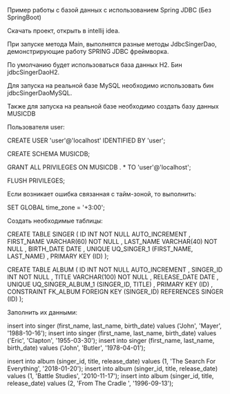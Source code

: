 Пример работы с базой данных с использованием Spring JDBC (Без SpringBoot)

Скачать проект, открыть в intellij idea.

При запуске метода Main, выполнятся разные методы JdbcSingerDao, демонстрирующие работу SPRING JDBC фреймворка.

По умолчанию будет использоваться база данных H2. Бин jdbcSingerDaoH2.

Для запуска на реальной базе MySQL необходимо использовать бин jdbcSingerDaoMySQL.

Также для запуска на реальной базе необходимо создать базу данных MUSICDB

Пользователя user:

CREATE USER 'user'@'localhost' IDENTIFIED BY 'user';

CREATE SCHEMA MUSICDB;

GRANT ALL PRIVILEGES ON MUSICDB . * TO 'user'@'localhost';

FLUSH PRIVILEGES;

Если возникает ошибка связанная с тайм-зоной, то выполнить:

SET GLOBAL time_zone = '+3:00';

Создать необходимые таблицы:

CREATE TABLE SINGER ( ID INT NOT NULL AUTO_INCREMENT , FIRST_NAME VARCHAR(60) NOT NULL , LAST_NAME VARCHAR(40) NOT NULL , BIRTH_DATE DATE , UNIQUE UQ_SINGER_1 (FIRST_NAME, LAST_NAME) , PRIMARY KEY (ID) );

CREATE TABLE ALBUM ( ID INT NOT NULL AUTO_INCREMENT , SINGER_ID INT NOT NULL , TITLE VARCHAR(100) NOT NULL , RELEASE_DATE DATE , UNIQUE UQ_SINGER_ALBUM_1 (SINGER_ID, TITLE) , PRIMARY KEY (ID) , CONSTRAINT FK_ALBUM FOREIGN KEY (SINGER_ID) REFERENCES SINGER (ID) );

Заполнить их данными:

insert into singer (first_name, last_name, birth_date) values ('John', 'Mayer', '1988-10-16'); 
insert into singer (first_name, last_name, birth_date) values ('Eric', 'Clapton', '1955-03-30'); 
insert into singer (first_name, last_name, birth_date) values ('John', 'Butler', '1978-04-01');

insert into album (singer_id, title, release_date) values (1, 'The Search For Everything', '2018-01-20');
insert into album (singer_id, title, release_date) values (1, 'Battle Studies', '2010-11-17');
insert into album (singer_id, title, release_date) values (2, 'From The Cradle ', '1996-09-13');

